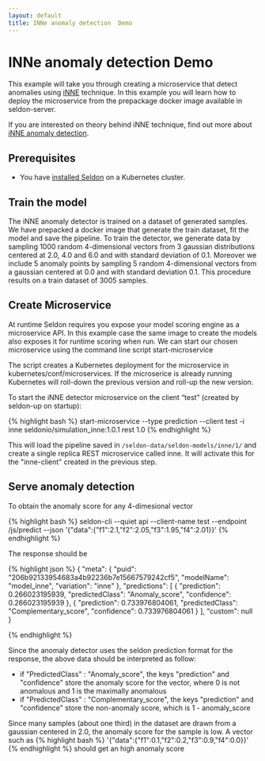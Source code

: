 ```yaml
---
layout: default
title: INNe anomaly detection  Demo
---
```


# INNe anomaly detection Demo

This example will take you through creating a microservice that detect anomalies using [iNNE](http://www.vincentlemaire-labs.fr/ICDM2014/slides/Ting.pdf) technique. In this example you will learn how to deploy the microservice from the prepackage docker image available in seldon-server. 

If you are interested on theory behind iNNE technique, find out more about [iNNE anomaly detection](http://www.vincentlemaire-labs.fr/ICDM2014/slides/Ting.pdf).


## Prerequisites

 * You have [installed Seldon](install.html) on a Kubernetes cluster.


## Train the model

The iNNE anomaly detector is trained on a dataset of generated samples. We have prepacked a docker image that generate the train dataset, fit the model and save the pipeline. To train the detector, we generate data by sampling 1000 random 4-dimensional vectors from 3 gaussian distributions centered at 2.0, 4.0 and 6.0 and with standard deviation of 0.1. Moreover we include 5 anomaly points by sampling 5 random 4-dimensional vectors from a gaussian centered at 0.0 and with standard deviation 0.1. This procedure results on a train dataset of 3005 samples.

## Create Microservice

At runtime Seldon requires you expose your model scoring engine as a microservice API. In this example case the same image to create the models also exposes it for runtime scoring when run. We can start our chosen microservice using the command line script start-microservice

The script creates a Kubernetes deployment for the microservice in kubernetes/conf/microservices. If the microserice is already running Kubernetes will roll-down the previous version and roll-up the new version.

To start the iNNE detector microservice on the client “test” (created by seldon-up on startup):

{% highlight bash %}
start-microservice --type prediction --client test -i inne seldonio/simulation_inne:1.0.1 rest 1.0
{% endhighlight %}

This will load the pipeline saved in ```/seldon-data/seldon-models/inne/1/``` and create a single replica REST microservice called inne. It will activate this for the "inne-client" created in the previous step.

## Serve anomaly detection

To obtain the anomaly score for any 4-dimesional vector

{% highlight bash %}
seldon-cli --quiet api --client-name test --endpoint /js/predict --json '{"data":{"f1":2.1,"f2":2.05,"f3":1.95,"f4":2.01}}'
{% endhighlight %}

The response should be 

{% highlight json %}
{
  "meta": {
    "puid": "206b92133954683a4b92236b7e15667579242cf5",
    "modelName": "model_inne",
    "variation": "inne"
  },
  "predictions": [
    {
      "prediction": 0.266023195939,
      "predictedClass": "Anomaly_score",
      "confidence": 0.266023195939
    },
    {
      "prediction": 0.733976804061,
      "predictedClass": "Complementary_score",
      "confidence": 0.733976804061
    }
  ],
  "custom": null
}

{% endhighlight %}

Since the anomaly detector uses the seldon prediction format for the response, the above data should be interpreted as follow:

*  if "PredictedClass" : "Anomaly_score", the keys "prediction" and "confidence" store the anomaly score for the vector, where 0 is not anomalous and 1 is the maximally anomalous 
*  if "PredictedClass" : "Complementary_score", the keys "prediction" and "confidence" store the non-anomaly score, which is 1 - anomaly_score

Since many samples (about one third) in the dataset are drawn from a gaussian centered in 2.0, the anomaly score for the sample is low. A vector such as 
{% highlight bash %}
'{"data":{"f1":0.1,"f2":0.2,"f3":0.9,"f4":0.0}}' 
{% endhighlight %} 
should get an high anomaly score